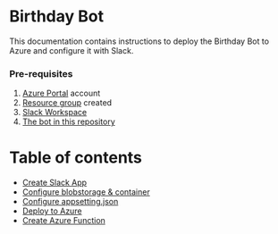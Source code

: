 # Birthday Bot  

This documentation contains instructions to deploy the Birthday Bot to Azure and configure it with Slack.
### Pre-requisites

1. [Azure Portal](https://portal.azure.com) account
1. [Resource group](https://docs.microsoft.com/en-us/azure/azure-resource-manager/management/manage-resource-groups-portal#create-resource-groups) created
1. [Slack Workspace](https://slack.com/get-started#/create)
1. [The bot in this repository](../birthday-bot)

# Table of contents

<!--ts-->
   * [Create Slack App](SlackApp.md#create-slack-app)
   * [Configure blobstorage & container  ](Blobstorage&Container.md#configure-blobstorage-&-container)
   * [Configure appsetting.json](ConfigureAppsettings.md#configure-appsetting.json)
   * [Deploy to Azure](DeployAzurePortal.md#deploy-on-azure-portal )
   * [Create Azure Function](AzureFunction.md#create-azure-function)
<!--te-->

